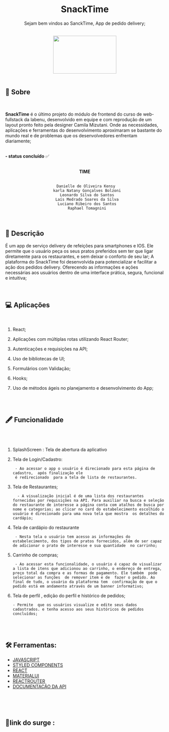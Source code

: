 


<h1 align = "center"> SnackTime </h1>

<p align = "center">Sejam bem vindos ao SanckTime, 
App de  pedido delivery; </p>

</BR>


<div align = "center">
<img src="https://user-images.githubusercontent.com/31759644/158080838-efe07145-bb82-4b99-9e08-f37e104fad16.png"  width="200" height="120" /> 
</div>
</Br>


## 🚨 Sobre 
</BR>


**SnackTime** é o último  projeto do  módulo de frontend do curso de web-fullstack da labenu, desenvolvido em equipe e com reprodução de um layout pronto feito pela designer Camila Mizutani. Onde as necessidades, aplicações e ferramentas do desenvolvimento  aproximaram se bastante do mundo real e de problemas que os desenvolvedores enfrentam diariamente; </br>
</br>

**- status concluído** ✅
</BR>
</BR>
 
<center> <strong> TIME </strong> </center> 
</BR>
  <div align = "center">

      Danielle de Oliveira Kensy 
      karla Natany Gonçalves Bolzoni
      Leonardo Silva do Santos
      Laís Medrado Soares da Silva
      Luciano Ribeiro dos Santos
      Raphael Tomagnini
</div>
</BR>



## 📃 Descrição

É  um app  de serviço  delivery de refeições para smartphones e IOS. Ele permite que o usuário peça os seus pratos preferidos sem ter que ligar diretamente para os restaurantes,  e sem deixar o conforto de seu lar; A  plataforma do SnackTime foi desenvolvida para potencializar e facilitar a ação dos pedidos delivery. Oferecendo as informações e ações necessárias aos usuários  dentro de uma interface prática, segura, funcional e intuitiva;  
</br>
</br>







## 💻 Aplicações 


</br>

1. React;

2. Aplicações com múltiplas rotas utilizando React Router;

3. Autenticações  e requisições na API;

4. Uso de bibliotecas de UI;

5. Formulários com Validação;

6. Hooks;

7. Uso de métodos ágeis no planejamento e desenvolvimento do App;


</br>
</br>

## 🖋 Funcionalidade
</br>
</br>

1. SplashScreen : Tela de abertura da aplicativo


2. Tela de Login/Cadastro:

        - Ao acessar o app o usuário é direcionado para esta página de cadastro,  após finalização ele
        é redirecionado  para a tela de lista de restaurantes.
    


3. Tela de Restaurantes;

         - A visualização inicial é de uma lista dos restaurantes fornecidas por requisições na API. Para auxiliar na busca e seleção do restaurante de interesse a página conta com atalhos de busca por nome e categorias; ao clicar no card do estabelecimento escolhido o usuário é direcionado para uma nova tela que mostra  os detalhes do cardápio;

4. Tela de cardápio do restaurante
   

        - Nesta tela o usuário tem acesso as informações do estabelecimento, dos tipos de pratos fornecidos, além de ser capaz de adicionar o prato de interesse e sua quantidade  no carrinho; 


5. Carrinho de compras;

        - Ao acessar esta funcionalidade, o usuário é capaz de visualizar a lista de itens que adicionou ao carrinho, o endereço de entrega,  preço total da compra e as formas de pagamento. Ele também  pode  selecionar as funções  de remover item e de  fazer o pedido. Ao final de tudo, o usuário da plataforma tem  confirmação de que o pedido está em andamento através de um banner informativo;
 


6. Tela  de perfil , edição do perfil e histórico de pedidos;

       - Permite  que os usuários visualize e edite seus dados cadastrados. e tenha acesso aos seus históricos de pedidos concluídos;


       


</br>
</br>




## 🛠 Ferramentas:


- [JAVASCRIPT](https://www.javascript.com/)
- [STYLED COMPONENTS](https://styled-components.com/)
- [REACT](https://pt-br.reactjs.org/)
- [MATERIALUI](https://mui.com/pt/)
- [REACTROUTER](https://reactrouter.com/)
- [DOCUMENTAÇÃO DA API](https://documenter.getpostman.com/view/7549981/SWTEdGtT)
</BR>
</BR>
</BR>


## 📱link do surge :

    



